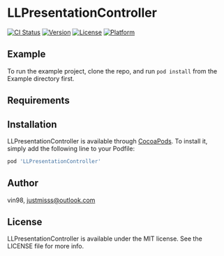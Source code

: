 # LLPresentationController

[![CI Status](https://img.shields.io/travis/vin98/LLPresentationController.svg?style=flat)](https://travis-ci.org/vin98/LLPresentationController)
[![Version](https://img.shields.io/cocoapods/v/LLPresentationController.svg?style=flat)](https://cocoapods.org/pods/LLPresentationController)
[![License](https://img.shields.io/cocoapods/l/LLPresentationController.svg?style=flat)](https://cocoapods.org/pods/LLPresentationController)
[![Platform](https://img.shields.io/cocoapods/p/LLPresentationController.svg?style=flat)](https://cocoapods.org/pods/LLPresentationController)

## Example

To run the example project, clone the repo, and run `pod install` from the Example directory first.

## Requirements

## Installation

LLPresentationController is available through [CocoaPods](https://cocoapods.org). To install
it, simply add the following line to your Podfile:

```ruby
pod 'LLPresentationController'
```

## Author

vin98, justmisss@outlook.com

## License

LLPresentationController is available under the MIT license. See the LICENSE file for more info.
